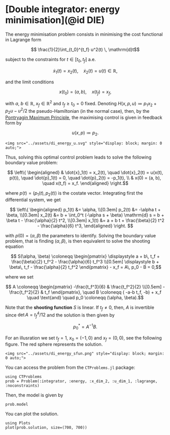 # [Double integrator: energy minimisation](@id DIE)

The energy minimisation problem consists in minimising the cost functional in Lagrange form

```math
    \frac{1}{2}\int_{t_0}^{t_f} u^2(t) \, \mathrm{d}t
```

subject to the constraints for $t \in [t_0, t_f]$ a.e.

```math
    \dot x_1(t) = x_2(t), \quad \dot x_2(t) = u(t) \in \mathbb{R},
```

and the limit conditions

```math
    x(t_0) = (a, b), \quad x(t_f) = x_f,
```

with $a$, $b \in \mathbb{R}$, $x_f \in \mathbb{R}^2$ and $t_f \ge t_0 = 0$ fixed. Denoting $H(x, p, u) \coloneqq p_1 x_2 + p_2 u - u^2/2$ the pseudo-Hamiltonian (in the normal case), then, by the [Pontryagin Maximum Principle](https://en.wikipedia.org/wiki/Pontryagin%27s_maximum_principle), the maximising control is given in feedback form by

```math
    u(x, p) \coloneqq p_2.
```

```@raw html
<img src="../assets/di_energy_u.svg" style="display: block; margin: 0 auto;">
```

Thus, solving this optimal control problem leads to solve the following boundary value problem:

```math
    \left\{
    \begin{aligned}
        & \dot{x}_1(t) = x_2(t), \quad 
        \dot{x}_2(t) = u(x(t), p(t)), \quad 
        \dot{p}_1(t) = 0, \quad 
        \dot{p}_2(t) = -p_1(t), \\
        & x(0) = (a, b), \quad x(t_f) = x_f.
    \end{aligned}
    \right.
```

where $p(t) = (p_1(t), p_2(t))$ is the costate vector.
Integrating first the differential system, we get

```math
    \left\{
    \begin{aligned}
        p_1(t) &= \alpha, \\[0.3em]
        p_2(t) &= -\alpha t + \beta, \\[0.3em]
        x_2(t) &= b + \int_0^t (-\alpha s + \beta) \mathrm{d} s = 
        b + \beta t - \frac{\alpha}{2} t^2, \\[0.3em]
        x_1(t) &= a + b t + \frac{\beta}{2} t^2 - \frac{\alpha}{6} t^3,
    \end{aligned}
    \right.    
```

with $p(0) = (\alpha, \beta)$ the parameters to identify. Solving the boundary value problem, that is finding $(\alpha, \beta)$, is then equivalent to solve the shooting equation

```math
    S(\alpha, \beta) \coloneqq
    \begin{pmatrix}
        \displaystyle a + b\, t_f + \frac{\beta}{2} t_f^2 - \frac{\alpha}{6} t_f^3 \\[0.5em]
        \displaystyle b + \beta\, t_f - \frac{\alpha}{2} t_f^2
    \end{pmatrix}
    - x_f = A\, p_0 - B = 0,
```

where we set

```math
    A \coloneqq 
    \begin{pmatrix}
    -\frac{t_f^3}{6} & \frac{t_f^2}{2} \\[0.5em]
     -\frac{t_f^2}{2} & t_f
    \end{pmatrix},
    \quad
    B \coloneqq ( -a-b t_f, -b) + x_f
    \quad
    \text{and}
    \quad 
    p_0 \coloneqq (\alpha, \beta).
```

Note that the **shooting function** $S$ is linear. If $t_f \ne 0$, then, $A$ is invertible since
$\det A = t_f^4/12$ and the solution is then given by

```math
    p^*_0 = A^{-1} B.
```

For an illusration we set $t_f=1$, $x_0 = (-1, 0)$ and $x_f = (0, 0)$, see the following figure.
The red sphere represents the solution.

```@raw html
<img src="../assets/di_energy_sfun.png" style="display: block; margin: 0 auto;">
```

You can access the problem from the `CTProblems.jl` package:

```@example main
using CTProblems
prob = Problem(:integrator, :energy, :x_dim_2, :u_dim_1, :lagrange, :noconstraints)
```

Then, the model is given by

```@example main
prob.model
```

You can plot the solution.

```@example main
using Plots
plot(prob.solution, size=(700, 700))
```
